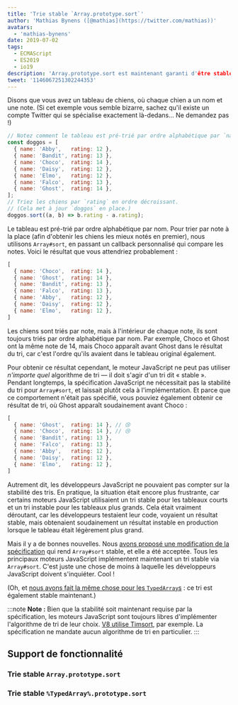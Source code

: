 ```yaml
---
title: 'Trie stable `Array.prototype.sort`'
author: 'Mathias Bynens ([@mathias](https://twitter.com/mathias))'
avatars:
  - 'mathias-bynens'
date: 2019-07-02
tags:
  - ECMAScript
  - ES2019
  - io19
description: 'Array.prototype.sort est maintenant garanti d'être stable.'
tweet: '1146067251302244353'
---
```

Disons que vous avez un tableau de chiens, où chaque chien a un nom et une note. (Si cet exemple vous semble bizarre, sachez qu'il existe un compte Twitter qui se spécialise exactement là-dedans… Ne demandez pas !)

```js
// Notez comment le tableau est pré-trié par ordre alphabétique par `name`.
const doggos = [
  { name: 'Abby',   rating: 12 },
  { name: 'Bandit', rating: 13 },
  { name: 'Choco',  rating: 14 },
  { name: 'Daisy',  rating: 12 },
  { name: 'Elmo',   rating: 12 },
  { name: 'Falco',  rating: 13 },
  { name: 'Ghost',  rating: 14 },
];
// Triez les chiens par `rating` en ordre décroissant.
// (Cela met à jour `doggos` en place.)
doggos.sort((a, b) => b.rating - a.rating);
```

<!--truncate-->
Le tableau est pré-trié par ordre alphabétique par nom. Pour trier par note à la place (afin d'obtenir les chiens les mieux notés en premier), nous utilisons `Array#sort`, en passant un callback personnalisé qui compare les notes. Voici le résultat que vous attendriez probablement :

```js
[
  { name: 'Choco',  rating: 14 },
  { name: 'Ghost',  rating: 14 },
  { name: 'Bandit', rating: 13 },
  { name: 'Falco',  rating: 13 },
  { name: 'Abby',   rating: 12 },
  { name: 'Daisy',  rating: 12 },
  { name: 'Elmo',   rating: 12 },
]
```

Les chiens sont triés par note, mais à l'intérieur de chaque note, ils sont toujours triés par ordre alphabétique par nom. Par exemple, Choco et Ghost ont la même note de 14, mais Choco apparaît avant Ghost dans le résultat du tri, car c'est l'ordre qu'ils avaient dans le tableau original également.

Pour obtenir ce résultat cependant, le moteur JavaScript ne peut pas utiliser _n'importe quel_ algorithme de tri — il doit s'agir d'un tri dit « stable ». Pendant longtemps, la spécification JavaScript ne nécessitait pas la stabilité du tri pour `Array#sort`, et laissait plutôt cela à l'implémentation. Et parce que ce comportement n'était pas spécifié, vous pouviez également obtenir ce résultat de tri, où Ghost apparaît soudainement avant Choco :

```js
[
  { name: 'Ghost',  rating: 14 }, // 😢
  { name: 'Choco',  rating: 14 }, // 😢
  { name: 'Bandit', rating: 13 },
  { name: 'Falco',  rating: 13 },
  { name: 'Abby',   rating: 12 },
  { name: 'Daisy',  rating: 12 },
  { name: 'Elmo',   rating: 12 },
]
```

Autrement dit, les développeurs JavaScript ne pouvaient pas compter sur la stabilité des tris. En pratique, la situation était encore plus frustrante, car certains moteurs JavaScript utilisaient un tri stable pour les tableaux courts et un tri instable pour les tableaux plus grands. Cela était vraiment déroutant, car les développeurs testaient leur code, voyaient un résultat stable, mais obtenaient soudainement un résultat instable en production lorsque le tableau était légèrement plus grand.

Mais il y a de bonnes nouvelles. Nous [avons proposé une modification de la spécification](https://github.com/tc39/ecma262/pull/1340) qui rend `Array#sort` stable, et elle a été acceptée. Tous les principaux moteurs JavaScript implémentent maintenant un tri stable via `Array#sort`. C'est juste une chose de moins à laquelle les développeurs JavaScript doivent s'inquiéter. Cool !

(Oh, et [nous avons fait la même chose pour les `TypedArray`s](https://github.com/tc39/ecma262/pull/1433) : ce tri est également stable maintenant.)

:::note
**Note :** Bien que la stabilité soit maintenant requise par la spécification, les moteurs JavaScript sont toujours libres d'implémenter l'algorithme de tri de leur choix. [V8 utilise Timsort](/blog/array-sort#timsort), par exemple. La spécification ne mandate aucun algorithme de tri en particulier.
:::

## Support de fonctionnalité

### Trie stable `Array.prototype.sort`

<feature-support chrome="70 /blog/v8-release-70#javascript-language-features"
                 firefox="oui"
                 safari="oui"
                 nodejs="12 https://twitter.com/mathias/status/1120700101637353473"
                 babel="oui https://github.com/zloirock/core-js#ecmascript-array"></feature-support>

### Trie stable `%TypedArray%.prototype.sort`

<feature-support chrome="74 https://bugs.chromium.org/p/v8/issues/detail?id=8567"
                 firefox="67 https://bugzilla.mozilla.org/show_bug.cgi?id=1290554"
                 safari="oui"
                 nodejs="12 https://twitter.com/mathias/status/1120700101637353473"
                 babel="oui https://github.com/zloirock/core-js#ecmascript-typed-arrays"></feature-support>
